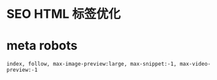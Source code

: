 # SEO HTML 标签优化

# meta robots

```
index, follow, max-image-preview:large, max-snippet:-1, max-video-preview:-1
```
